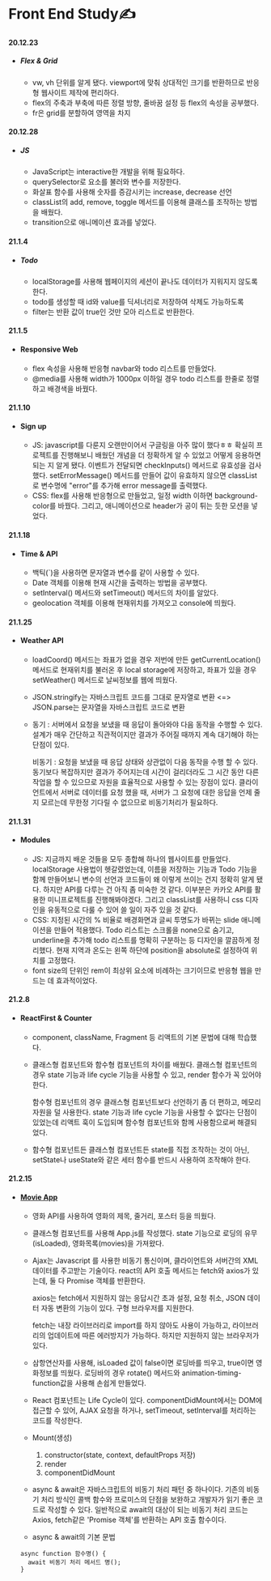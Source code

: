 # Front End Study✍
#### 20.12.23
  + ##### Flex & Grid
    + vw, vh 단위를 알게 됐다. viewport에 맞춰 상대적인 크기를 반환하므로 반응형 웹사이트 제작에 편리하다.
    + flex의 주축과 부축에 따른 정렬 방향, 줄바꿈 설정 등 flex의 속성을 공부했다.
    + fr은 grid를 분할하여 영역을 차지
#### 20.12.28
  + ##### JS
    + JavaScript는 interactive한 개발을 위해 필요하다.
    + querySelector로 요소를 불러와 변수를 저장한다.
    + 화살표 함수를 사용해 숫자를 증감시키는 increase, decrease 선언
    + classList의 add, remove, toggle 메서드를 이용해 클래스를 조작하는 방법을 배웠다.
    + transition으로 애니메이션 효과를 넣었다.
 #### 21.1.4
  + ##### Todo
    + localStorage를 사용해 웹페이지의 세션이 끝나도 데이터가 지워지지 않도록 한다.
    + todo를 생성할 때 id와 value를 딕셔너리로 저장하여 삭제도 가능하도록
    + filter는 반환 값이 true인 것만 모아 리스트로 반환한다.
#### 21.1.5
  + #### Responsive Web
    + flex 속성을 사용해 반응형 navbar와 todo 리스트를 만들었다.
    + @media를 사용해 width가 1000px 이하일 경우 todo 리스트를 한줄로 정렬하고 배경색을 바꿨다.
#### 21.1.10
+ #### Sign up
  + JS: javascript를 다룬지 오랜만이어서 구글링을 아주 많이 했다ㅎㅎ 확실히 프로젝트를 진행해보니 배웠던 개념을 더 정확하게 알 수 있었고 어떻게 응용하면 되는 지 알게 됐다. 이벤트가 전달되면 checkInputs() 메서드로 유효성을 검사했다. setErrorMessage() 메서드를 만들어 값이 유효하지 않으면 classList로 변수명에 "error"를 추가해 error message를 출력했다. 
  + CSS: flex를 사용해 반응형으로 만들었고, 일정 width 이하면 background-color를 바꿨다. 그리고, 애니메이션으로 header가 공이 튀는 듯한 모션을 넣었다.
#### 21.1.18
+ #### Time & API
  + 백틱(`)을 사용하면 문자열과 변수를 같이 사용할 수 있다.
  + Date 객체를 이용해 현재 시간을 출력하는 방법을 공부했다.
  + setInterval() 메서드와 setTimeout() 메서드의 차이를 알았다.
  + geolocation 객체를 이용해 현재위치를 가져오고 console에 띄웠다.
#### 21.1.25
  + #### Weather API
    + loadCoord() 메서드는 좌표가 없을 경우 저번에 만든 getCurrentLocation() 메서드로 현재위치를 불러온 후 local storage에 저장하고, 좌표가 있을 경우 setWeather() 메서드로 날씨정보를 웹에 띄웠다.
    + JSON.stringify는 자바스크립트 코드를 그대로 문자열로 변환 <=> JSON.parse는 문자열을 자바스크립트 코드로 변환
    + 동기 : 서버에서 요청을 보냈을 때 응답이 돌아와야 다음 동작을 수행할 수 있다. 설계가 매우 간단하고 직관적이지만 결과가 주어질 때까지 계속 대기해야 하는 단점이 있다.
    
      비동기 : 요청을 보냈을 때 응답 상태와 상관없이 다음 동작을 수행 할 수 있다. 동기보다 복잡하지만 결과가 주어지는데 시간이 걸리더라도 그 시간 동안 다른 작업을 할 수 있으므로 자원을 효율적으로 사용할 수 있는 장점이 있다. 클라이언트에서 서버로 데이터를 요청 했을 때, 서버가 그 요청에 대한 응답을 언제 줄지 모르는데 무한정 기다릴 수 없으므로 비동기처리가 필요하다.

#### 21.1.31
  + #### Modules
    + JS: 지금까지 배운 것들을 모두 종합해 하나의 웹사이트를 만들었다. localStorage 사용법이 헷갈렸었는데, 이름을 저장하는 기능과 Todo 기능을 함께 만들어보니 변수의 선언과 코드들이 왜 이렇게 쓰이는 건지 정확히 알게 됐다. 하지만 API를 다루는 건 아직 좀 미숙한 것 같다. 이부분은 카카오 API를 활용한 미니프로젝트를 진행해봐야겠다. 그리고 classList를 사용하니 css 디자인을 유동적으로 다룰 수 있어 쓸 일이 자주 있을 것 같다.
    + CSS: 지정된 시간의 % 비율로 배경화면과 글씨 투명도가 바뀌는 slide 애니메이션을 만들어 적용했다. Todo 리스트는 스크롤을 none으로 숨기고, underline을 추가해 todo 리스트를 명확히 구분하는 등 디자인을 깔끔하게 정리했다. 현재 지역과 온도는 왼쪽 하단에 position을 absolute로 설정하여 위치를 고정했다.
    + font size의 단위인 rem이 최상위 요소에 비례하는 크기이므로 반응형 웹을 만드는 데 효과적이었다.

#### 21.2.8
  + #### ReactFirst & Counter
    + component, className, Fragment 등 리액트의 기본 문법에 대해 학습했다.
    + 클래스형 컴포넌트와 함수형 컴포넌트의 차이를 배웠다. 클래스형 컴포넌트의 경우 state 기능과 life cycle 기능을 사용할 수 있고, render 함수가 꼭 있어야 한다. 
    
      함수형 컴포넌트의 경우 클래스형 컴포넌트보다 선언하기 좀 더 편하고, 메모리 자원을 덜 사용한다. state 기능과 life cycle 기능을 사용할 수 없다는 단점이 있었는데 리액트 훅이 도입되며 함수형 컴포넌트와 함께 사용함으로써 해결되었다.
    + 함수형 컴포넌트든 클래스형 컴포넌트든 state를 직접 조작하는 것이 아닌, setState나 useState와 같은 세터 함수를 반드시 사용하여 조작해야 한다.

#### 21.2.15
  + #### [Movie App](https://github.com/kikingki/Movie_app)
    + 영화 API를 사용하여 영화의 제목, 줄거리, 포스터 등을 띄웠다.
    + 클래스형 컴포넌트를 사용해 App.js를 작성했다. state 기능으로 로딩의 유무(isLoaded), 영화목록(movies)을 가져왔다. 
    + Ajax는 Javascript 를 사용한 비동기 통신이며, 클라이언트와 서버간의 XML 데이터를 주고받는 기술이다. react의 API 호출 메서드는 fetch와 axios가 있는데, 둘 다 Promise 객체를 반환한다. 
    
      axios는 fetch에서 지원하지 않는 응답시간 초과 설정, 요청 취소, JSON 데이터 자동 변환의 기능이 있다. 구형 브라우저를 지원한다.
    
      fetch는 내장 라이브러리로 import를 하지 않아도 사용이 가능하고, 라이브러리의 업데이트에 따른 에러방지가 가능하다. 하지만 지원하지 않는 브라우저가 있다.
    + 삼항연산자를 사용해, isLoaded 값이 false이면 로딩바를 띄우고, true이면 영화정보를 띄웠다. 로딩바의 경우 rotate() 메서드와 animation-timing-function값을 사용해 손쉽게 만들었다.
    + React 컴포넌트는 Life Cycle이 있다. componentDidMount에서는 DOM에 접근할 수 있어, AJAX 요청을 하거나, setTimeout, setInterval를 처리하는 코드를 작성한다.
    + Mount(생성)
      1. constructor(state, context, defaultProps 저장)
      2. render
      3. componentDidMount
    + async & await은 자바스크립트의 비동기 처리 패턴 중 하나이다. 기존의 비동기 처리 방식인 콜백 함수와 프로미스의 단점을 보완하고 개발자가 읽기 좋은 코드로 작성할 수 있다. 일반적으로 await의 대상이 되는 비동기 처리 코드는 Axios, fetch같은 'Promise 객체'를 반환하는 API 호출 함수이다.
    + async & await의 기본 문법
    ```
    async function 함수명() {
      await 비동기 처리 메서드 명();
    }
    ```
